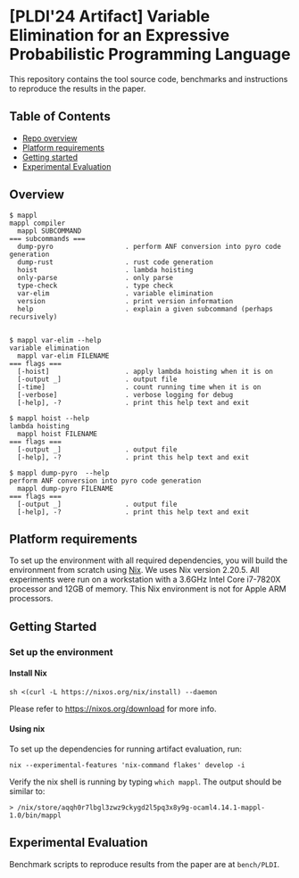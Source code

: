 # [**PLDI'24 Artifact**] Variable Elimination for an Expressive Probabilistic Programming Language

This repository contains the tool source code, benchmarks and instructions to reproduce the results in the paper. 

## Table of Contents

* [Repo overview](#overview)
* [Platform requirements](#platform-requirements)
* [Getting started](#getting-started)
* [Experimental Evaluation](#experimental-evaluation)

## Overview

```console
$ mappl
mappl compiler
  mappl SUBCOMMAND
=== subcommands ===
  dump-pyro                  . perform ANF conversion into pyro code generation
  dump-rust                  . rust code generation
  hoist                      . lambda hoisting
  only-parse                 . only parse
  type-check                 . type check
  var-elim                   . variable elimination
  version                    . print version information
  help                       . explain a given subcommand (perhaps recursively)


$ mappl var-elim --help
variable elimination
  mappl var-elim FILENAME
=== flags ===
  [-hoist]                   . apply lambda hoisting when it is on
  [-output _]                . output file
  [-time]                    . count running time when it is on
  [-verbose]                 . verbose logging for debug
  [-help], -?                . print this help text and exit

$ mappl hoist --help 
lambda hoisting
  mappl hoist FILENAME
=== flags ===
  [-output _]                . output file
  [-help], -?                . print this help text and exit

$ mappl dump-pyro  --help
perform ANF conversion into pyro code generation
  mappl dump-pyro FILENAME
=== flags ===
  [-output _]                . output file
  [-help], -?                . print this help text and exit
```

## Platform requirements

To set up the environment with all required dependencies, you will build the environment from scratch using [Nix](https://nixos.org/download). We uses Nix version 2.20.5. All experiments were run on a workstation with a 3.6GHz Intel Core i7-7820X processor and 12GB of memory. This Nix environment is not for Apple ARM processors.

## Getting Started

### Set up the environment

#### Install Nix

```
sh <(curl -L https://nixos.org/nix/install) --daemon
```

Please refer to https://nixos.org/download for more info.

#### Using nix

To set up the dependencies for running artifact evaluation, run:
```
nix --experimental-features 'nix-command flakes' develop -i
```
Verify the nix shell is running by typing `which mappl`. The output should be similar to:

```
> /nix/store/aqqh0r7lbgl3zwz9ckygd2l5pq3x8y9g-ocaml4.14.1-mappl-1.0/bin/mappl
``` 

## Experimental Evaluation

Benchmark scripts to reproduce results from the paper are at `bench/PLDI`.
